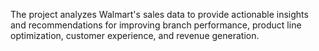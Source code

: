The project analyzes Walmart's sales data to provide actionable insights and recommendations for improving branch performance, product line optimization, customer experience, and revenue generation.
